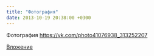 ```yaml
---
title: "Фотография"
date: 2013-10-19 20:38:00 +0300
---
```


Фотография
https://vk.com/photo41076938_313252207

[Вложение](https://vk.com/photo41076938_313252207)
